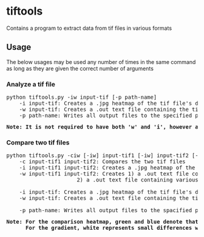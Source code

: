 # tiftools

Contains a program to extract data from tif files in various formats

## Usage

The below usages may be used any number of times in the same command as long as they are given the correct number of arguments

### Analyze a tif file

<pre>
python tiftools.py -iw input-tif [-p path-name]  
    -i input-tif: Creates a .jpg heatmap of the tif file's data
    -w input-tif: Creates a .out text file containing the tif file's raw data
    -p path-name: Writes all output files to the specified path from the working directory
</pre>

<pre>
<b>Note: It is not required to have both 'w' and 'i', however at least one must be provided before the input file</b>
</pre>

### Compare two tif files

<pre>
python tiftools.py -ciw [-iw] input-tif1 [-iw] input-tif2 [-p pathname]
    -c input-tif1 input-tif2: Compares the two tif files
    -i input-tif1 input-tif2: Creates a .jpg heatmap of the differences in the two files' data on a gradient
    -w input-tif1 input-tif2: Creates 1) a .out text file containing both tif files' raw data shown side by side  
				      2) a .out text file containing various statistics about the comparison

    -i input-tif: Creates a .jpg heatmap of the tif file's data
    -w input-tif: Creates a .out text file containing the tif file's raw data

    -p path-name: Writes all output files to the spacified path from the working directory
</pre>

<pre>
<b>Note: For the comparison heatmap, green and blue denote that one tif file had data while another did not  
      For the gradient, white represents small differences whole black represents large differences</b>
</pre>
